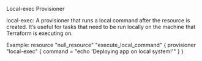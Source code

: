 Local-exec Provisioner

local-exec: A provisioner that runs a local command after the resource is created. It’s useful for tasks that need to be run locally on the machine that Terraform is executing on.

Example:
resource "null_resource" "execute_local_command" {
  provisioner "local-exec" {
    command = "echo 'Deploying app on local system!'"
  }
}
